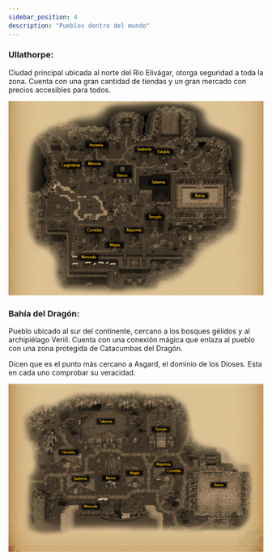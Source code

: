 ```yaml
---
sidebar_position: 4
description: "Pueblos dentro del mundo"
---
```


### Ullathorpe:

Ciudad principal ubicada al norte del Río Elivágar, otorga seguridad a toda la zona. Cuenta con una gran cantidad de tiendas y un gran mercado con precios accesibles para todos.

![Ciudad Ullathorpe](/cities/Ullathorpe.png)

### Bahía del Dragón:

Pueblo ubicado al sur del continente, cercano a los bosques gélidos y al archipiélago Veriil.
Cuenta con una conexión mágica que enlaza al pueblo con una zona protegida de Catacumbas del Dragón.

Dicen que es el punto más cercano a Asgard, el dominio de los Dioses. Esta en cada uno comprobar su veracidad.

![Ciudad Bahía del Dragón](/cities/bahia.png)